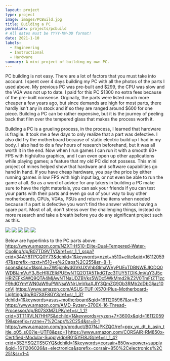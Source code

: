 ```yaml
---
layout: project
type: project
image: images/PCBuild.jpg
title: Building a PC
permalink: projects/pcbuild
# All dates must be YYYY-MM-DD format!
date: 2021-1-10
labels:
  - Engineering
  - Instructional
  - Hardware
summary: A mini project of building my own PC.
---
```


PC building is not easy. There are a lot of factors that you must take into account. I spent over 4 days building my PC with all the photos of the parts I used above. My previous PC was pre-built and $299, the CPU was slow and the VGA was not up to date. I paid for this PC $1300 no extra fees because of the pre-built nonsense. Orginally, the parts were listed much more cheaper a few years ago, but since demands are high for most parts, there hardly isn't any in stock and if so they are ranged around $600 for one piece. Building a PC can be rather expensive, but it is the journey of peeling back that film over the tempered glass that makes the process worth it.

Building a PC is a grueling process, in the process, I learned that hardware is fragile. It took me a few days to only realize that a part was defective. I also did fry the motherboard because of static electric build up I had in my body. I also had to do a few hours of research beforehand, but it was all worth it in the end. Now when I run games I can run it with a smooth 60+ FPS with high/ultra graphics, and I can even open up other applications while playing games; a feature that my old PC did not possess. This mini project of mines helped show that hardware and software capabilities go hand in hand. If you have cheap hardware, you pay the price by either running games in low FPS with high input lag, or not even be able to run the game at all. So as a word of advice for any takers in building a PC make sure to have the right materials, you can ask your friends if you can test your parts with their parts and even go out of your way to buy other motherboards, CPUs, VGAs, PSUs and return the items when needed because if a part is defective you won't find the answer without having a spare part. Most of all, don't stress over the challenging things, instead do more research and take a breath before you do any significant project such as this. 

<img class="ui image" src="{{ site.baseurl }}/images/Case.jpg">
<img class="ui image" src="{{ site.baseurl }}/images/motherboard.jpg">
<img class="ui image" src="{{ site.baseurl }}/images/ryzen.jpg">
<img class="ui image" src="{{ site.baseurl }}/images/gigabyte.jpg">
<img class="ui image" src="{{ site.baseurl }}/images/Powersupply.jpg">


Below are hyperlinks to the PC parts above:
https://www.amazon.com/NZXT-H510-Elite-Dual-Tempered-Water-Cooling/dp/B07TD9VTVQ/ref=sr_1_1_sspa?crid=34AY8TPCQ0Y73&dchild=1&keywords=nzxt+h510+elite&qid=1611205947&sprefix=nzxt+h510+e%2Caps%2C255&sr=8-1-spons&psc=1&spLa=ZW5jcnlwdGVkUXVhbGlmaWVyPUExTDBNWEJIODQ0WDBIJmVuY3J5cHRlZElkPUEwNTQ2OTA5TkdGTzc3TUY5TDlKJmVuY3J5cHRlZEFkSWQ9QTA4MjAwNTNaUDZBVks5WDc5WkMmd2lkZ2V0TmFtZT1zcF9hdGYmYWN0aW9uPWNsaWNrUmVkaXJlY3QmZG9Ob3RMb2dDbGljaz10cnVl
https://www.amazon.com/ASUS-TUF-X570-Plus-Motherboard-Lighting/dp/B07SXF8GY3/ref=sr_1_3?dchild=1&keywords=asus+motherboard&qid=1611205967&sr=8-3
https://www.amazon.com/AMD-Ryzen-3700X-16-Thread-Processor/dp/B07SXMZLPK/ref=sr_1_1?crid=3TT1RVLN7HHPS&dchild=1&keywords=ryzen+7+3600x&qid=1611205919&sprefix=ryzne+7%2Caps%2C254&sr=8-1
https://www.amazon.com/gp/product/B07NJPKZQG/ref=ppx_yo_dt_b_asin_title_o05_s00?ie=UTF8&psc=1
https://www.amazon.com/CORSAIR-RM850x-Certified-Modular-Supply/dp/B015YEI8JG/ref=sr_1_4?crid=3S2YSQZTS5GYQ&dchild=1&keywords=corsair+850w+power+supply&qid=1611206026&s=electronics&sprefix=corsair+850%2Celectronics%2C251&sr=1-4
